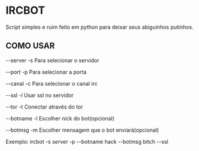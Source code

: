 # IRCBOT
Script simples e ruim feito em python para deixar seus abiguinhos putinhos.

## COMO USAR
--server  -s <server>          Para selecionar o servidor
  
--port  -p <port>            Para selecionar a porta
  
--canal -c                   Para selecionar o canal irc

--ssl   -l                   Usar ssl no servidor 

--tor  -t                   Conectar através do tor

--botname -l                   Escolher nick do bot(opcional) 

--botmsg  -m                   Escolher mensagem que o bot enviará(opcional)

Exemplo: ircbot -s *server* -p <port> --botname hack --botmsg bitch --ssl 
